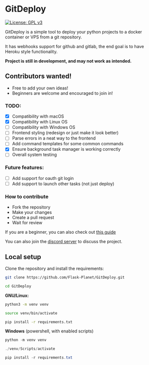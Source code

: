 # GitDeploy

[![License: GPL v3](https://img.shields.io/badge/License-GPLv3-blue.svg)](https://www.gnu.org/licenses/gpl-3.0)

GitDeploy is a simple tool to deploy your python projects to a docker container or VPS from a git repository.

It has webhooks support for github and gitlab, the end goal is to have Heroku style functionality.

**Project is still in development, and may not work as intended.**

## Contributors wanted!

- Free to add your own ideas!
- Beginners are welcome and encouraged to join in!

### TODO:

- [x] Compatibility with macOS
- [x] Compatibility with Linux OS
- [ ] Compatibility with Windows OS
- [ ] Frontend styling (redesign or just make it look better)
- [ ] Parse errors in a neat way to the frontend
- [ ] Add command templates for some common commands
- [x] Ensure background task manager is working correctly
- [ ] Overall system testing

### Future features:

- [ ] Add support for oauth git login
- [ ] Add support to launch other tasks (not just deploy)

### How to contribute

- Fork the repository
- Make your changes
- Create a pull request
- Wait for review

If you are a beginner, you can also check out 
[this guide](https://opensource.com/article/19/7/create-pull-request-github)

You can also join the [discord server](https://discord.gg/nZkQECDU) to discuss the project.

## Local setup

Clone the repository and install the requirements:

```bash
git clone https://github.com/Flask-Planet/GitDeploy.git
```

```bash
cd GitDeploy
```

**GNU/Linux:**

```bash
python3 -m venv venv
```

```bash
source venv/bin/activate
```

```bash
pip install -r requirements.txt
```

**Windows** (powershell, with enabled scripts)

```powershell
python -m venv venv
```

```powershell
./venv/Scripts/activate
```

```powershell
pip install -r requirements.txt
```
